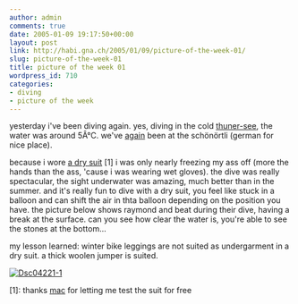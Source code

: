 ```yaml
---
author: admin
comments: true
date: 2005-01-09 19:17:50+00:00
layout: post
link: http://habi.gna.ch/2005/01/09/picture-of-the-week-01/
slug: picture-of-the-week-01
title: picture of the week 01
wordpress_id: 710
categories:
- diving
- picture of the week
---
```



yesterday i've been diving again. yes, diving in the cold [thuner-see](http://map.search.ch/oberhofen-be?x=254&y=126), the water was around 5Â°C. we've [again](http://habi.gna.ch/blog/archives/000386.html) been at the schönörtli (german for nice place).
  
because i wore [a dry suit](http://www.whitescoldwater.com/) [1] i was only nearly freezing my ass off (more the hands than the ass, 'cause i was wearing wet gloves). the dive was really spectacular, the sight underwater was amazing, much better than in the summer. and it's really fun to dive with a dry suit, you feel like stuck in a balloon and can shift the air in thta balloon depending on the position you have. the picture below shows raymond and beat during their dive, having a break at the surface. can you see how clear the water is, you're able to see the stones at the bottom...
  
my lesson learned: winter bike leggings are not suited as undergarment in a dry suit. a thick woolen jumper is suited.



[![Dsc04221-1](http://habi.gna.ch/blog/images/DSC04221-1-tm.jpg)](http://habi.gna.ch/blog/images/DSC04221-1.jpg)



[1]: thanks [mac](http://dck.ch/) for letting me test the suit for free

